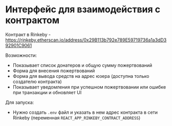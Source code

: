 # Интерфейс для взаимодействия с контрактом

Контракт в Rinkeby - https://rinkeby.etherscan.io/address/0x29B113b792e789E59719736a1a3dD392901C9061

Возможности:
- Показывает список донатеров и общую сумму пожертвований
- Форма для внесения пожертвований
- Форма для вывода средств на адрес юзера (доступна только создателю контракта)
- Показывает уведомления при успешном пожертвовании или ошибке при транзакции и обновляет UI

Для запуска:
- Нужно создать `.env` файл и указать в нем адрес контракта в сети Rinkeby (переменная `REACT_APP_RINKEBY_CONTRACT_ADDRESS`)
